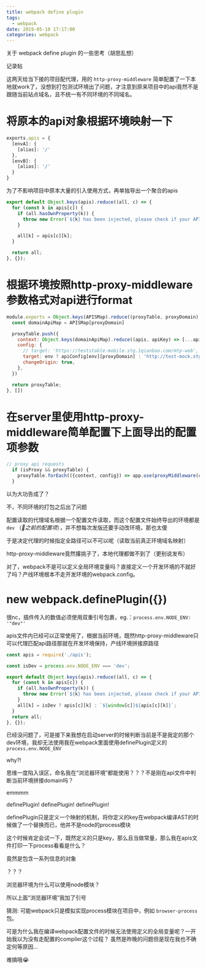 ```yaml
---
title: webpack define plugin
tags:
  - webpack
date: 2019-05-10 17:17:00
categories: webpack
---
```

关于 webpack define plugin 的一些思考（胡思乱想）

记录帖
<!-- more -->

这两天给当下接的项目配代理，用的 `http-proxy-middleware` 简单配置了一下本地就work了，没想到打包测试环境出了问题，才注意到原来项目中的api竟然不是跟随当前站点域名，且不统一有不同环境的不同域名。

# 将原本的api对象根据环境映射一下

```js
exports.apis = {
  [envA]: {
    [alias]: '/'
  },
  [envB]: {
    [alias]: '/'
  }
}
```

为了不影响项目中原本大量的引入使用方式，再单独导出一个聚合的apis
```js
export default Object.keys(apis).reduce((all, c) => {
  for (const k in apis[c]) {
    if (all.hasOwnProperty(k)) {
      throw new Error(`${k} has been injected, please check if your API key is duplicated.`);
    }

    all[k] = apis[c][k];
  }

  return all;
}, {});
```

# 根据环境按照http-proxy-middleware参数格式对api进行format

```js
module.exports = Object.keys(APISMap).reduce((proxyTable, proxyDomain) => {
  const domainApiMap = APISMap[proxyDomain]

  proxyTable.push({
    context: Object.keys(domainApiMap).reduce((apis, apiKey) => [...apis, domainApiMap[apiKey]], []),
    config: {
      // target: 'https://teststable-mobile.stg.1qianbao.com/mtp-web',
      target: env ? apiConfig[env][proxyDomain] : 'http://test-mock.stg.yqb.com/api',
      changeOrigin: true,  
    },
  })

  return proxyTable;
}, [])

```

# 在server里使用http-proxy-middleware简单配置下上面导出的配置项参数
```js
// proxy api requests
  if (isProxy && proxyTable) {
    proxyTable.forEach(({context, config}) => app.use(proxyMiddleware(context, config)))
  }
```

以为大功告成了？

不，不同环境的打包之后出了问题

配置读取的代理域名根据一个配置文件读取，而这个配置文件始终导出的环境都是`dev` （_之前的配置项_），并不想每次发版还要手动改环境，那也太傻

于是决定代理的时候指定全路径可以不可以呢（读取当前真正环境域名映射）

http-proxy-middleware竟然撂挑子了，本地代理都做不到了（更别说发布）

对了，webpack不是可以定义全局环境变量吗？直接定义一个开发环境的不就好了吗？产线环境根本不走开发环境的webpack.config。

# new webpack.definePlugin({})

很nc，插件传入的数值必须使用双重引号包裹，eg.：`process.env.NODE_ENV: '"dev"'`

apis文件内已经可以正常使用了，根据当前环境，既然http-proxy-middleware只可以代理匹配api路径那就在开发环境保持，产线环境拼接原路径
```js
const apis = require('./apis');

const isDev = process.env.NODE_ENV === 'dev';

export default Object.keys(apis).reduce((all, c) => {
  for (const k in apis[c]) {
    if (all.hasOwnProperty(k)) {
      throw new Error(`${k} has been injected, please check if your API key is duplicated.`);
    }
    all[k] = isDev ? apis[c][k] : `${window[c]}${apis[c][k]}`;
  }
  return all;
}, {});
```

已经没问题了，可是接下来我想在启动server的时候判断当前是不是我定的那个dev环境，我却无法使用我在webpack里面使用definePlugin定义的`process.env.NODE_ENV`

why?!

思维一度陷入误区，命名我在“浏览器环境”都能使用？？？不是刚在api文件中判断当前环境拼接domain吗？

emmmm

definePlugin!
definePlugin!
definePlugin!

definePlugin只是定义一个映射的机制，将你定义的key在webpack编译AST的时候做了一个替换而已，他并不是node的process模块

这个时候肯定会试一下，既然定义的只是key，那么且当做常量，那么我在apis文件打印一下process看看是什么？

竟然是包含一系列信息的对象

？？？

浏览器环境为什么可以使用node模块？

所以上面“浏览器环境”我加了引号

猜测: 可能webpack只是模拟实现process模块在项目中，例如 `browser-process` 包。

可是为什么我在编译webpack配置文件的时候无法使用定义的全局变量呢？一开始我以为没有走配置的compiler这个过程？
虽然是昨晚的问题但是现在我也不确定何等原因...

难搞哦😭

